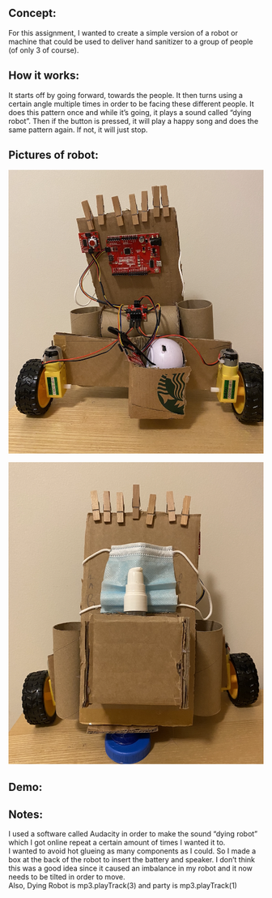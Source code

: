 ## Concept: 
For this assignment, I wanted to create a simple version of a robot or machine that could be used to deliver hand sanitizer to a group of people (of only 3 of course). 

## How it works: 
It starts off by going forward, towards the people. It then turns using a certain angle multiple times in order to be facing these different people. It does this pattern once and while it’s going, it plays a sound called “dying robot”. Then if the button is pressed, it will play a happy song and does the same pattern again. If not, it will just stop.  

## Pictures of robot: 

![](https://github.com/LiyanIbrahim/performingRobots/blob/master/October5/1.png)

![](https://github.com/LiyanIbrahim/performingRobots/blob/master/October5/2.png)

## Demo: 

## Notes: 
I used a software called Audacity in order to make the sound “dying robot” which I got online repeat a certain amount of times I wanted it to. </br>
I wanted to avoid hot glueing as many components as I could. So I made a box at the back of the robot to insert the battery and speaker. I don’t think this was a good idea since it caused an imbalance in my robot and it now needs to be tilted in order to move.  </br>
Also, Dying Robot is mp3.playTrack(3) and party is mp3.playTrack(1)

